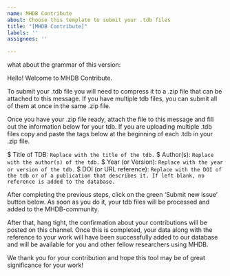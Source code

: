 ```yaml
---
name: MHDB Contribute
about: Choose this template to submit your .tdb files
title: "[MHDB Contribute]"
labels: ''
assignees: ''

---
```


what about the grammar of this version:

Hello! Welcome to MHDB Contribute.

To submit your .tdb file you will need to compress it to a .zip file that can be attached to this message. If you have multiple tdb files, you can submit all of them at once in the same .zip file.

Once you have your .zip file ready, attach the file to this message and fill out the information below for your tdb. If you are uploading multiple .tdb files copy and paste the tags below at the beginning of each .tdb in your .zip file.

$ Title of TDB: `Replace with the title of the tdb.`
$ Author(s): `Replace with the author(s) of the tdb.` 
$ Year (or Version): `Replace with the year or version of the tdb.`
$ DOI (or URL reference): `Replace with the DOI of the tdb or of a publication that describes it. If left blank, no reference is added to the database.`

After completing the previous steps, click on the green ‘Submit new issue’ button below. As soon as you do it, your tdb files will be processed and added to the MHDB-community.

After that, hang tight, the confirmation about your contributions will be posted on this channel. Once this is completed, your data along with the reference to your work will have been successfully added to our database and will be available for you and other fellow researchers using MHDB.

We thank you for your contribution and hope this tool may be of great significance for your work!
